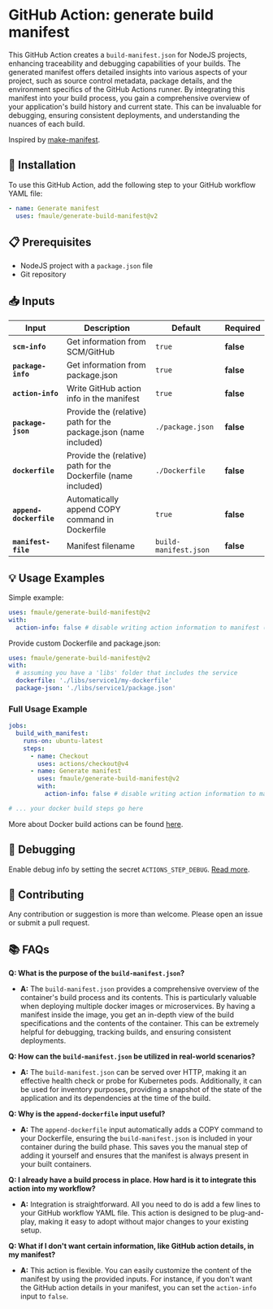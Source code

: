 # GitHub Action: generate build manifest

This GitHub Action creates a `build-manifest.json` for NodeJS projects, enhancing traceability and debugging capabilities of your builds. The generated manifest offers detailed insights into various aspects of your project, such as source control metadata, package details, and the environment specifics of the GitHub Actions runner. By integrating this manifest into your build process, you gain a comprehensive overview of your application's build history and current state. This can be invaluable for debugging, ensuring consistent deployments, and understanding the nuances of each build.

Inspired by [make-manifest](https://github.com/guidesmiths/make-manifest).

## 🚀 Installation

To use this GitHub Action, add the following step to your GitHub workflow YAML file:

```yaml
- name: Generate manifest
  uses: fmaule/generate-build-manifest@v2
```

## 📋 Prerequisites

- NodeJS project with a `package.json` file
- Git repository

## 📥 Inputs

<!-- start inputs -->

| **Input**               | **Description**                                                           | **Default**           | **Required** |
| ----------------------- | ------------------------------------------------------------------------- | --------------------- | ------------ |
| **`scm-info`**          | Get information from SCM/GitHub                                           | `true`                | **false**    |
| **`package-info`**      | Get information from package.json                                         | `true`                | **false**    |
| **`action-info`**       | Write GitHub action info in the manifest                                  | `true`                | **false**    |
| **`package-json`**      | Provide the (relative) path for the package.json (name included)          | `./package.json`      | **false**    |
| **`dockerfile`**        | Provide the (relative) path for the Dockerfile (name included)            | `./Dockerfile`        | **false**    |
| **`append-dockerfile`** | Automatically append COPY command in Dockerfile                           | `true`                | **false**    |
| **`manifest-file`**     | Manifest filename                                                         | `build-manifest.json` | **false**    |

<!-- end inputs -->

## 💡 Usage Examples

Simple example:

```yaml
uses: fmaule/generate-build-manifest@v2
with:
  action-info: false # disable writing action information to manifest (just an example)
```

Provide custom Dockerfile and package.json:

```yaml
uses: fmaule/generate-build-manifest@v2
with:
  # assuming you have a 'libs' folder that includes the service
  dockerfile: './libs/service1/my-dockerfile'
  package-json: './libs/service1/package.json'
```

### Full Usage Example

```yaml
jobs:
  build_with_manifest:
    runs-on: ubuntu-latest
    steps:
      - name: Checkout
        uses: actions/checkout@v4
      - name: Generate manifest
        uses: fmaule/generate-build-manifest@v2
        with:
          action-info: false # disable writing action information to manifest

# ... your docker build steps go here
```

More about Docker build actions can be found [here](https://github.com/docker/build-push-action).

## 🐛 Debugging

Enable debug info by setting the secret `ACTIONS_STEP_DEBUG`. [Read more](https://github.com/actions/toolkit/blob/main/docs/action-debugging.md#step-debug-logs).

## 👏 Contributing

Any contribution or suggestion is more than welcome. Please open an issue or submit a pull request.

## 📚 FAQs

**Q: What is the purpose of the `build-manifest.json`?**

- **A:** The `build-manifest.json` provides a comprehensive overview of the container's build process and its contents. This is particularly valuable when deploying multiple docker images or microservices. By having a manifest inside the image, you get an in-depth view of the build specifications and the contents of the container. This can be extremely helpful for debugging, tracking builds, and ensuring consistent deployments.

**Q: How can the `build-manifest.json` be utilized in real-world scenarios?**

- **A:** The `build-manifest.json` can be served over HTTP, making it an effective health check or probe for Kubernetes pods. Additionally, it can be used for inventory purposes, providing a snapshot of the state of the application and its dependencies at the time of the build.

**Q: Why is the `append-dockerfile` input useful?**

- **A:** The `append-dockerfile` input automatically adds a COPY command to your Dockerfile, ensuring the `build-manifest.json` is included in your container during the build phase. This saves you the manual step of adding it yourself and ensures that the manifest is always present in your built containers.

**Q: I already have a build process in place. How hard is it to integrate this action into my workflow?**

- **A:** Integration is straightforward. All you need to do is add a few lines to your GitHub workflow YAML file. This action is designed to be plug-and-play, making it easy to adopt without major changes to your existing setup.

**Q: What if I don't want certain information, like GitHub action details, in my manifest?**

- **A:** This action is flexible. You can easily customize the content of the manifest by using the provided inputs. For instance, if you don't want the GitHub action details in your manifest, you can set the `action-info` input to `false`.
